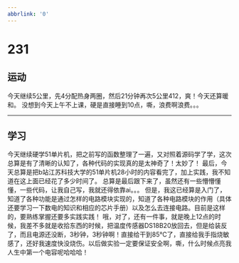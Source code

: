 ```yaml
---
abbrlink: '0'
---
```

# 231

## 运动

今天继续5公里，先4分配热身两圈，然后21分钟再次5公里412，爽！今天还算暖和。
没想到今天上午不上课，硬是直接睡到10点，嘶，浪费啊浪费。。。
***

## 学习

今天继续硬学51单片机，把之前写的函数整理了一遍，又对照着源码学了学，这次总算是有了清晰的认知了，各种代码的实现真的是太神奇了！太妙了！
最后，今天总算是把b站江苏科技大学的51单片机28小时的内容看完了，加上实践，我不知道在这上面已经花了多少时间了。
总算是最后跟下来了，虽然还有一些懵懵懂懂，一些代码，让我自己写，我就还得依靠ai。。。
但是，我这已经算是入门了，知道了各种功能是通过怎样的电路模块实现的，知道了各种电路模块的作用（具体还要学习一下数电的知识和相应的芯片手册）以及怎么去连接电路。目前是这样的，要熟练掌握还要多实践实践！
哦，对了，还有一件事，就是晚上12点的时候，我差不多就是收拾东西的时候，把温度传感器DS18B20放回去，但是给装反了，而且电源还没断，3秒钟，3秒钟啊！直接给干到85℃了，直接给我手指烧敏感了，还好我速度快没烧伤。以后做实验一定要保证安全啊，嘶，什么时候点亮我人生中第一个电容呢哈哈哈！
